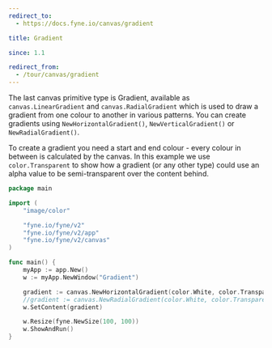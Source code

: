 ```yaml
---
redirect_to:
  - https://docs.fyne.io/canvas/gradient

title: Gradient

since: 1.1

redirect_from:
  - /tour/canvas/gradient
---
```

The last canvas primitive type is Gradient, available as
`canvas.LinearGradient` and `canvas.RadialGradient` which is used
to draw a gradient from one colour to another in various patterns.
You can create gradients using `NewHorizontalGradient()`,
`NewVerticalGradient()` or `NewRadialGradient()`.

To create a gradient you need a start and end colour - every colour
in between is calculated by the canvas. In this example we use 
`color.Transparent` to show how a gradient (or any other type) could
use an alpha value to be semi-transparent over the content behind.

```go
package main

import (
	"image/color"

	"fyne.io/fyne/v2"
	"fyne.io/fyne/v2/app"
	"fyne.io/fyne/v2/canvas"
)

func main() {
	myApp := app.New()
	w := myApp.NewWindow("Gradient")

	gradient := canvas.NewHorizontalGradient(color.White, color.Transparent)
	//gradient := canvas.NewRadialGradient(color.White, color.Transparent)
	w.SetContent(gradient)

	w.Resize(fyne.NewSize(100, 100))
	w.ShowAndRun()
}
```
